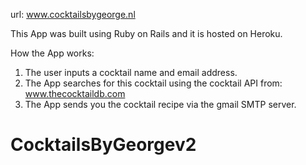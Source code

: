 url: www.cocktailsbygeorge.nl

This App was built using Ruby on Rails and it is hosted on Heroku.

How the App works:

1. The user inputs a cocktail name and email address.
2. The App searches for this cocktail using the cocktail API from: www.thecocktaildb.com
3. The App sends you the cocktail recipe via the gmail SMTP server.
# CocktailsByGeorgev2
